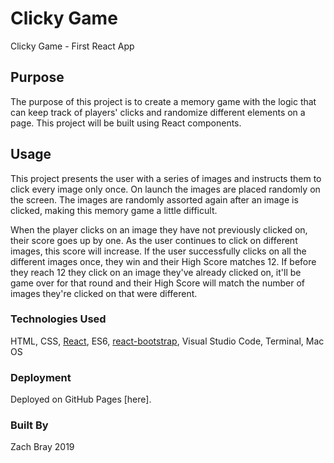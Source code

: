 # Clicky Game
Clicky Game - First React App

## Purpose

The purpose of this project is to create a memory game with the logic that can keep track of players' clicks and randomize different elements on a page. This project will be built using React components.

## Usage

This project presents the user with a series of images and instructs them to click every image only once. On launch the images are placed randomly on the screen. The images are randomly assorted again after an image is clicked, making this memory game a little difficult.

When the player clicks on an image they have not previously clicked on, their score goes up by one. As the user continues to click on different images, this score will increase. If the user successfully clicks on all the different images once, they win and their High Score matches 12. If before they reach 12 they click on an image they've already clicked on, it'll be game over for that round and their High Score will match the number of images they're clicked on that were different. 

### Technologies Used
HTML, CSS, [React](https://reactjs.org/), ES6, [react-bootstrap](https://github.com/react-bootstrap/react-bootstrap), Visual Studio Code, Terminal, Mac OS

### Deployment
Deployed on GitHub Pages [here].

### Built By

Zach Bray 2019